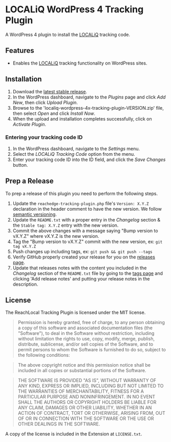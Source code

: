 # LOCALiQ WordPress 4 Tracking Plugin
A WordPress 4 plugin to install the [LOCALiQ](https://localiq.com) tracking code.

## Features

* Enables the [LOCALiQ](https://localiq.com) tracking functionality on WordPress sites.

## Installation

1. Download the [latest stable
   release](http://github.com/reachlocal/localiq-wordpress-4x-tracking-plugin/releases/latest).
2. In the WordPress dashboard, navigate to the *Plugins* page and click *Add New*, then click *Upload Plugin*.
3. Browse to the 'localiq-wordpress-4x-tracking-plugin-VERSION.zip' file, then select *Open* and click *Install Now*.
4. When the upload and installation completes successfully, click on *Activate Plugin*.

### Entering your tracking code ID

1. In the WordPress dashboard, navigate to the *Settings* menu.
3. Select the *LOCALiQ Tracking Code* option from the menu.
2. Enter your tracking code ID into the ID field, and click the *Save Changes* button.

## Prep a Release

To prep a release of this plugin you need to perform the following steps.

1. Update the `reachedge-tracking-plugin.php` file's `Version: X.Y.Z`
   declaration in the header comment to have the new version. We follow
   [semantic versioning](http://semver.org).
2. Update the `README.txt` with a proper entry in the *Changelog* section &
   the `Stable tag: X.Y.Z` entry with the new version.
3. Commit the above changes with a message saying "Bump version to vX.Y.Z"
   where vX.Y.Z is the new version.
4. Tag the "Bump version to vX.Y.Z" commit with the new version, ex: `git tag
   vX.Y.Z`
5. Push changes up including tags, ex: `git push && git push --tags`
6. Verify GitHub properly created your release for you on the [releases page](https://github.com/reachlocal/reachedge-wordpress-4x-tracking-plugin/releases).
7. Update that releases notes with the content you included in the *Changelog* section of the `README.txt` file by going to the [tags page](http://github.com/reachlocal/localiq-wordpress-4x-tracking-plugin/tags) and clicking 'Add release notes' and putting your release notes in the description.

## License

The ReachLocal Tracking Plugin is licensed under the MIT license.

> Permission is hereby granted, free of charge, to any person obtaining a copy of this software and associated documentation files (the "Software"), to deal in the Software without restriction, including without limitation the rights to use, copy, modify, merge, publish, distribute, sublicense, and/or sell copies of the Software, and to permit persons to whom the Software is furnished to do so, subject to the following conditions:

> The above copyright notice and this permission notice shall be included in all copies or substantial portions of the Software.

> THE SOFTWARE IS PROVIDED "AS IS", WITHOUT WARRANTY OF ANY KIND, EXPRESS OR IMPLIED, INCLUDING BUT NOT LIMITED TO THE WARRANTIES OF MERCHANTABILITY, FITNESS FOR A PARTICULAR PURPOSE AND NONINFRINGEMENT. IN NO EVENT SHALL THE AUTHORS OR COPYRIGHT HOLDERS BE LIABLE FOR ANY CLAIM, DAMAGES OR OTHER LIABILITY, WHETHER IN AN ACTION OF CONTRACT, TORT OR OTHERWISE, ARISING FROM, OUT OF OR IN CONNECTION WITH THE SOFTWARE OR THE USE OR OTHER DEALINGS IN THE SOFTWARE.

A copy of the license is included in the Extension at `LICENSE.txt`.
